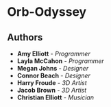 # Orb-Odyssey
## Authors
* **Amy Elliott** - *Programmer* 
* **Layla McCahon** - *Programmer*
* **Megan Johns** - *Designer*
* **Connor Beach** - *Designer*
* **Harry Froude** - *3D Artist*
* **Jacob Brown** - *3D Artist*
* **Christian Elliott** - *Musician*
